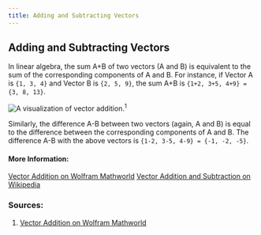 ```yaml
---
title: Adding and Subtracting Vectors
---
```

## Adding and Subtracting Vectors

In linear algebra, the sum A+B of two vectors (A and B) is equivalent to the sum of the corresponding components of A and B. For instance, if Vector A is `{1, 3, 4}` and Vector B is `{2, 5, 9}`, the sum A+B is `{1+2, 3+5, 4+9} = {3, 8, 13}`.

![A visualization of vector addition.](http://mathworld.wolfram.com/images/eps-gif/ParallelogramLaw_1000.gif)<sup>1</sup>

Similarly, the difference A-B between two vectors (again, A and B) is equal to the difference between the corresponding components of A and B. The difference A-B with the above vectors is `{1-2, 3-5, 4-9} = {-1, -2, -5}`.

#### More Information:
[Vector Addition on Wolfram Mathworld](http://mathworld.wolfram.com/VectorAddition.html)
[Vector Addition and Subtraction on Wikipedia](https://en.wikipedia.org/wiki/Euclidean_vector#Addition_and_subtraction)

### Sources:
1. [Vector Addition on Wolfram Mathworld](http://mathworld.wolfram.com/VectorAddition.html)
